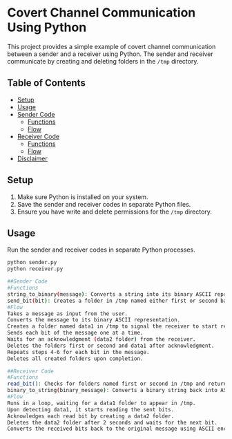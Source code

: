 # Covert Channel Communication Using Python

This project provides a simple example of covert channel communication between a sender and a receiver using Python. The sender and receiver communicate by creating and deleting folders in the `/tmp` directory.

## Table of Contents

- [Setup](#setup)
- [Usage](#usage)
- [Sender Code](#sender-code)
  - [Functions](#sender-functions)
  - [Flow](#sender-flow)
- [Receiver Code](#receiver-code)
  - [Functions](#receiver-functions)
  - [Flow](#receiver-flow)
- [Disclaimer](#disclaimer)

## Setup

1. Make sure Python is installed on your system.
2. Save the sender and receiver codes in separate Python files.
3. Ensure you have write and delete permissions for the `/tmp` directory.

## Usage

Run the sender and receiver codes in separate Python processes.

```bash
python sender.py
python receiver.py

##Sender Code
#Functions
string_to_binary(message): Converts a string into its binary ASCII representation.
send_bit(bit): Creates a folder in /tmp named either first or second based on the bit value (1 or 0).
#Flow
Takes a message as input from the user.
Converts the message to its binary ASCII representation.
Creates a folder named data1 in /tmp to signal the receiver to start reading.
Sends each bit of the message one at a time.
Waits for an acknowledgment (data2 folder) from the receiver.
Deletes the folders first or second and data1 after acknowledgment.
Repeats steps 4-6 for each bit in the message.
Deletes all created folders upon completion.

##Receiver Code
#Functions
read_bit(): Checks for folders named first or second in /tmp and returns the corresponding bit.
binary_to_string(binary_message): Converts a binary string back into ASCII text.
#Flow
Runs in a loop, waiting for a data1 folder to appear in /tmp.
Upon detecting data1, it starts reading the sent bits.
Acknowledges each read bit by creating a data2 folder.
Deletes the data2 folder after 2 seconds and waits for the next bit.
Converts the received bits back to the original message using ASCII encoding.
